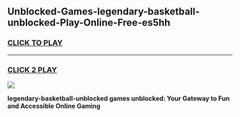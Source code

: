 
## Unblocked-Games-legendary-basketball-unblocked-Play-Online-Free-es5hh
<h3>
<a href="https://premium76.site?title=legendary-basketball-unblocked&ref=26A">CLICK TO PLAY</a></h3>
<hr>

<h3>
<a href="https://premium76.site?title=legendary-basketball-unblocked&ref=26A">CLICK 2 PLAY</a>
  
</h3>

<a href="https://premium76.site?title=legendary-basketball-unblocked&ref=26A"><img src="https://clearcache.store/games.png"></a>


**legendary-basketball-unblocked games unblocked: Your Gateway to Fun and Accessible Online Gaming**
